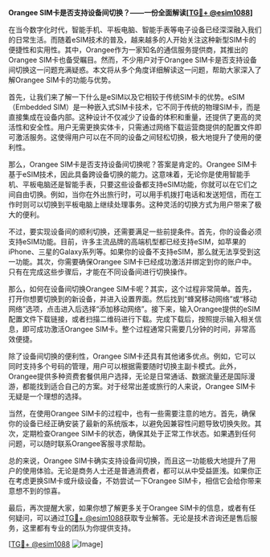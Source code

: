 **Orangee SIM卡是否支持设备间切换？——一份全面解读[[TG💪+ @esim1088](https://t.me/s/esim1088)]**

在当今数字化时代，智能手机、平板电脑、智能手表等电子设备已经深深融入我们的日常生活。而随着eSIM技术的普及，越来越多的人开始关注这种新型SIM卡的便捷性和实用性。其中，Orangee作为一家知名的通信服务提供商，其推出的Orangee SIM卡也备受瞩目。然而，不少用户对于Orangee SIM卡是否支持设备间切换这一问题充满疑惑。本文将从多个角度详细解读这一问题，帮助大家深入了解Orangee SIM卡的功能与优势。

首先，让我们来了解一下什么是eSIM以及它相较于传统SIM卡的优势。eSIM（Embedded SIM）是一种嵌入式SIM卡技术，它不同于传统的物理SIM卡，而是直接集成在设备内部。这种设计不仅减少了设备的体积和重量，还提供了更高的灵活性和安全性。用户无需更换实体卡，只需通过网络下载运营商提供的配置文件即可激活服务。这使得用户可以在不同的设备之间轻松切换，极大地提升了使用的便利性。

那么，Orangee SIM卡是否支持设备间切换呢？答案是肯定的。Orangee SIM卡基于eSIM技术，因此具备跨设备切换的能力。这意味着，无论你是使用智能手机、平板电脑还是智能手表，只要这些设备都支持eSIM功能，你就可以在它们之间自由切换。例如，当你在外出旅行时，可以用手机拨打电话和发送短信，而在工作时则可以切换到平板电脑上继续处理事务。这种灵活的切换方式为用户带来了极大的便利。

不过，要实现设备间的顺利切换，还需要满足一些前提条件。首先，你的设备必须支持eSIM功能。目前，许多主流品牌的高端机型都已经支持eSIM，如苹果的iPhone、三星的Galaxy系列等。如果你的设备不支持eSIM，那么就无法享受到这一功能。其次，你需要确保Orangee SIM卡已经成功激活并绑定到你的账户中。只有在完成这些步骤后，才能在不同设备间进行切换操作。

那么，如何在设备间切换Orangee SIM卡呢？其实，这个过程非常简单。首先，打开你想要切换到的新设备，并进入设置界面。然后找到“蜂窝移动网络”或“移动网络”选项，点击进入后选择“添加移动网络”。接下来，输入Orangee提供的eSIM配置文件下载链接，或者扫描二维码进行下载。完成下载后，按照提示输入相关信息，即可成功激活Orangee SIM卡。整个过程通常只需要几分钟的时间，非常高效便捷。

除了设备间切换的便利性，Orangee SIM卡还具有其他诸多优点。例如，它可以同时支持多个号码的管理，用户可以根据需要随时切换主副卡模式。此外，Orangee提供多种资费套餐供用户选择，无论是日常通话、数据流量还是国际漫游，都能找到适合自己的方案。对于经常出差或旅行的人来说，Orangee SIM卡无疑是一个理想的选择。

当然，在使用Orangee SIM卡的过程中，也有一些需要注意的地方。首先，确保你的设备已经正确安装了最新的系统版本，以避免因兼容性问题导致切换失败。其次，定期检查Orangee SIM卡的状态，确保其处于正常工作状态。如果遇到任何问题，可以随时联系Orangee客服寻求帮助。

总的来说，Orangee SIM卡确实支持设备间切换，而且这一功能极大地提升了用户的使用体验。无论是商务人士还是普通消费者，都可以从中受益匪浅。如果你正在考虑更换SIM卡或升级设备，不妨尝试一下Orangee SIM卡，相信它会给你带来意想不到的惊喜。

最后，再次提醒大家，如果你想了解更多关于Orangee SIM卡的信息，或者有任何疑问，可以通过[TG💪+ @esim1088](https://t.me/s/esim1088)获取专业解答。无论是技术咨询还是售后服务，这里都有专业的团队为你提供支持。

[[TG💪+ @esim1088](https://t.me/s/esim1088) ![Image](https://i.postimg.cc/4NQfJmqS/Snipaste-2025-05-13-00-14-12.png)]